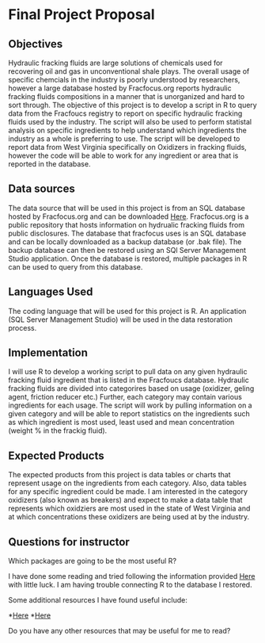 # Final Project Proposal

## Objectives
Hydraulic fracking fluids are large solutions of chemicals used for recovering oil and gas in unconventional shale plays. The overall usage of specific chemcials in the industry is poorly understood by researchers, however a large database hosted by Fracfocus.org reports hydraulic fracking fluids compositions in a manner that is unorganized and hard to sort through. The objective of this project is to develop a script in R to query data from the Fracfoucs registry to report on specific hydraulic fracking fluids used by the industry. The script will also be used to perform statistal analysis on specific ingredients to help understand which ingredients the industry as a whole is preferring to use. The script will be developed to report data from West Virginia specifically on Oxidizers in fracking fluids, however the code will be able to work for any ingredient or area that is reported in the database.

## Data sources
The data source that will be used in this project is from an SQL database hosted by Fracfocus.org and can be downloaded [Here](http://fracfocus.org/data-download). Fracfocus.org is a public repository that hosts information on hydrualic fracking fluids from public disclosures. The database that fracfocus uses is an SQL database and can be locally downloaded as a backup database (or .bak file). The backup database can then be restored using an SQl Server Management Studio application. Once the database is restored, multiple packages in R can be used to query from this database.

## Languages Used
The coding language that will be used for this project is R. An application (SQL Server Management Studio) will be used in the data restoration process.

## Implementation
I will use R to develop a working script to pull data on any given hydraulic fracking fluid ingredient that is listed in the Fracfoucs database. Hydraulic fracking fluids are divided into categorires based on usage (oxidizer, geling agent, friction reducer etc.) Further, each category may contain various ingredients for each usage. The script will work by pulling information on a given category and will be able to report statistics on the ingredients such as which ingredient is most used, least used and mean concentration (weight % in the frackig fluid). 

## Expected Products
The expected products from this project is data tables or charts that represent usage on the ingredients from each category. Also, data tables for any specific ingredient could be made. I am interested in the category oxidizers (also known as breakers) and expect to make a data table that represents which oxidziers are most used in the state of West Virginia and at which concentrations these oxidizers are being used at by the industry.

## Questions for instructor

Which packages are going to be the most useful R?

I have done some reading and tried following the information provided [Here](https://db.rstudio.com/getting-started/database-queries/) with little luck. I am having trouble connecting R to the database I restored.

Some additional resources I have found useful include:

  *[Here](https://datacarpentry.org/R-ecology-lesson/05-r-and-databases.html)
  *[Here](https://db.rstudio.com/)
  
Do you have any other resources that may be useful for me to read?
